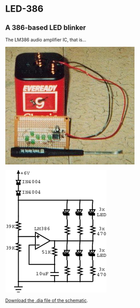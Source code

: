 LED-386
=======

A 386-based LED blinker
-----------------------

The LM386 audio amplifier IC, that is...

![Photo of LED-386](doc/led386_photo.jpg)

![Schematic of LED-386](doc/led386.png)

[Download the .dia file of the schematic](https://github.com/catseye/Electronics-Projects/blob/master/led386/doc/led386.dia?raw=true).
